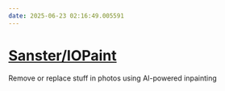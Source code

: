 ```yaml
---
date: 2025-06-23 02:16:49.005591
---
```


# [Sanster/IOPaint](https://github.com/Sanster/IOPaint)

Remove or replace stuff in photos using AI-powered inpainting